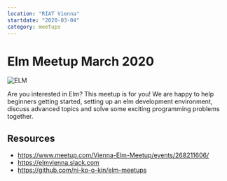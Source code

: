 ```yaml
---
location: "RIAT Vienna"
startdate: "2020-03-04"
category: meetups
---
```


# Elm Meetup March 2020
![ELM](https://images.unsplash.com/photo-1542831371-32f555c86880?ixlib=rb-1.2.1&ixid=eyJhcHBfaWQiOjEyMDd9&auto=format&fit=crop&w=1350&q=80)

Are you interested in Elm? This meetup is for you! We are happy to help beginners getting started, setting up an elm development environment, discuss advanced topics and solve some exciting programming problems together.


## Resources
* https://www.meetup.com/Vienna-Elm-Meetup/events/268211606/
* https://elmvienna.slack.com
* https://github.com/ni-ko-o-kin/elm-meetups
